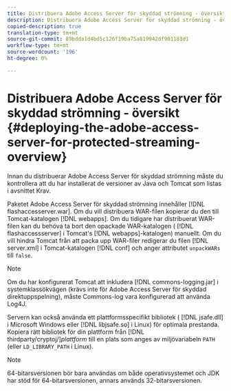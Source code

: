 ```yaml
---
title: Distribuera Adobe Access Server för skyddad strömning - översikt
description: Distribuera Adobe Access Server för skyddad strömning - översikt
copied-description: true
translation-type: tm+mt
source-git-commit: 89bdda1d4bd5c126f19ba75a819942df901183d1
workflow-type: tm+mt
source-wordcount: '196'
ht-degree: 0%

---
```



# Distribuera Adobe Access Server för skyddad strömning - översikt {#deploying-the-adobe-access-server-for-protected-streaming-overview}

Innan du distribuerar Adobe Access Server för skyddad strömning måste du kontrollera att du har installerat de versioner av Java och Tomcat som listas i avsnittet Krav.

Paketet Adobe Access Server för skyddad strömning innehåller [!DNL flashaccesserver.war]. Om du vill distribuera WAR-filen kopierar du den till Tomcat-katalogen [!DNL webapps]. Om du tidigare har distribuerat WAR-filen kan du behöva ta bort den opackade WAR-katalogen ( [!DNL flashaccessserver] i Tomcat&#39;s [!DNL webapps]-katalogen) manuellt. Om du vill hindra Tomcat från att packa upp WAR-filer redigerar du filen [!DNL server.xml] i Tomcat-katalogen [!DNL conf] och anger attributet `unpackWARs` till `false`.

>[!NOTE]
>
>Om du har konfigurerat Tomcat att inkludera [!DNL commons-logging.jar] i systemklassökvägen (krävs inte för Adobe Access Server för skyddad direktuppspelning), måste Commons-log vara konfigurerad att använda Log4J.

Servern kan också använda ett plattformsspecifikt bibliotek ( [!DNL jsafe.dll] i Microsoft Windows eller [!DNL libjsafe.so] i Linux) för optimala prestanda. Kopiera rätt bibliotek för din plattform från [!DNL thirdparty/cryptoj/]*plattform* till en plats som anges av miljövariabeln `PATH` (eller `LD_LIBRARY_PATH` i Linux).

>[!NOTE]
>
>64-bitarsversionen bör bara användas om både operativsystemet och JDK har stöd för 64-bitarsversionen, annars används 32-bitarsversionen.

